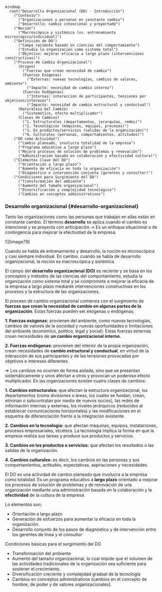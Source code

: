 ```mermaid
mindmap
  root("Desarrollo Organizacional (DO) - Introducción")
    ("Contexto")
      ("Organizaciones y personas en constante cambio")
      ("Desarrollo: cambio intencional y proyectado")
    ("Noción")
      ("Macroscópica y sistémica (vs. entrenamiento microscópico/individual)")
    ("Definición de DO")
      ("Campo reciente basado en ciencias del comportamiento")
      ("Estudia la organización como sistema total")
      ("Objetivo: mejorar eficacia a largo plazo (intervenciones constructivas)")
    ("Proceso de Cambio Organizacional")
      (Origen)
        ("Fuerzas que crean necesidad de cambio")
        (Fuerzas Exógenas)
          ("Externas: nuevas tecnologías, cambios de valores, ambiente")
          ("Impacto: necesidad de cambio interno")
        (Fuerzas Endógenas)
          ("Internas: interacción de participantes, tensiones por objetivos/intereses")
          ("Impacto: necesidad de cambio estructural y conductual")
      (Naturaleza del Cambio)
        ("Sistemático, efecto multiplicador")
      (Clases de Cambios)
        ("1. Estructurales (departamentos, jerarquías, redes)")
        ("2. Tecnológicos (máquinas, equipos, procesos)")
        ("3. En productos/servicios (salidas de la organización)")
        ("4. Culturales (personas, comportamientos, actitudes)")
    ("DO como Actividad")
      ("Cambio planeado, involucra totalidad de la empresa")
      ("Programa educativo a largo plazo")
      ("Mejora procesos de solución de problemas y renovación")
      ("Administración basada en colaboración y efectividad cultural")
    ("Elementos Clave del DO")
      ("Orientación a largo plazo")
      ("Aumento de eficacia en toda la organización")
      ("Diagnóstico e intervención conjunta (gerentes y consultor)")
    ("Condiciones para Surgimiento del DO")
      ("Transformación del ambiente")
      ("Aumento del tamaño organizacional")
      ("Diversificación y complejidad tecnológica")
      ("Cambios en conceptos administrativos")
```

### Desarrollo organizacional {#desarrollo-organizacional}

Tanto las organizaciones como las personas que trabajan en ellas están en constante cambio. El término **desarrollo** se aplica cuando el cambio es intencional y se proyecta con anticipación → Es un enfoque situacional o de contingencia para mejorar la efectividad de la empresa.

![][image79]

Cuando se habla de entrenamiento y desarrollo, la noción es microscópica y casi siempre individual. En cambio, cuando se habla de desarrollo organizacional, la noción es macroscópica y sistémica.

El campo del **desarrollo organizacional (DO)** es reciente y se basa en los conceptos y métodos de las ciencias del comportamiento, estudia la organización como sistema total y se compromete a mejorar la eficacia de la empresa a largo plazo mediante intervenciones constructivas en los procesos y la estructura de las organizaciones.

El proceso de cambio organizacional comienza con el surgimiento de **fuerzas que crean la necesidad de cambio en algunas partes de la organización**. Estas fuerzas pueden ser exógenas o endógenas.

**1\. Fuerzas exógenas:** provienen del ambiente, como nuevas tecnologías, cambios de valores de la sociedad y nuevas oportunidades o limitaciones del ambiente (económico, político, legal y social). Estas fuerzas externas crean necesidades de **un cambio organizacional interno.** 

**2\. Fuerzas endógenas:** provienen del interior de la propia organización, crean necesidades de **cambio estructural y conductual**, en virtud de la interacción de sus participantes y de las tensiones provocadas por objetivos e intereses diferentes.

⇒ Los cambios no ocurren de forma aislada, sino que se presentan sistemáticamente y unos afectan a otros y provocan un poderoso efecto multiplicador. En las organizaciones existen cuatro clases de cambios:

**1\. Cambios estructurales:** que afectan la estructura organizacional, los departamentos (como divisiones o áreas, los cuales se fundan, crean, eliminan o subcontratan por medio de nuevos socios), las redes de información internas y externas, los niveles jerárquicos (reducidos al establecer comunicaciones horizontales) y las modificaciones en el esquema de diferenciación frente a la integración existente. 

**2\. Cambios en la tecnología:** que afectan máquinas, equipos, instalaciones, procesos empresariales, etcétera. La tecnología implica la forma en que la empresa realiza sus tareas y produce sus productos y servicios. 

**3\. Cambios en los productos o servicios:** que afectan los resultados o las salidas de la organización. 

**4\. Cambios culturales:** es decir, los cambios en las personas y sus comportamientos, actitudes, expectativas, aspiraciones y necesidades. 

El DO es una actividad de cambio planeado que involucra a la empresa como totalidad. Es un programa educativo a **largo plazo** orientado a mejorar los procesos de solución de problemas y de renovación de una organización mediante una administración basada en la colaboración y la **efectividad** de la cultura de la empresa. 

Lo elementos son:

* Orientación a largo plazo  
* Generación de esfuerzos para aumentar la eficacia en toda la organización.  
* Desarrollo conjunto de los pasos de diagnóstico y de intervención entre los gerentes de línea y el consultor

Condiciones básicas para el surgimiento del DO

* Transformación del ambiente  
* Aumento del tamaño organizacional, lo cual impide que el volumen de las actividades tradicionales de la organización sea suficiente para sostener el crecimiento.  
* Diversificación creciente y complejidad gradual de la tecnología  
* Cambios en conceptos administrativos (cambios en el concepto de hombre, de poder y de valores organizacionales). 